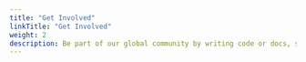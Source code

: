 ```yaml
---
title: "Get Involved"
linkTitle: "Get Involved"
weight: 2
description: Be part of our global community by writing code or docs, sharing content, or attending events.
---
```

